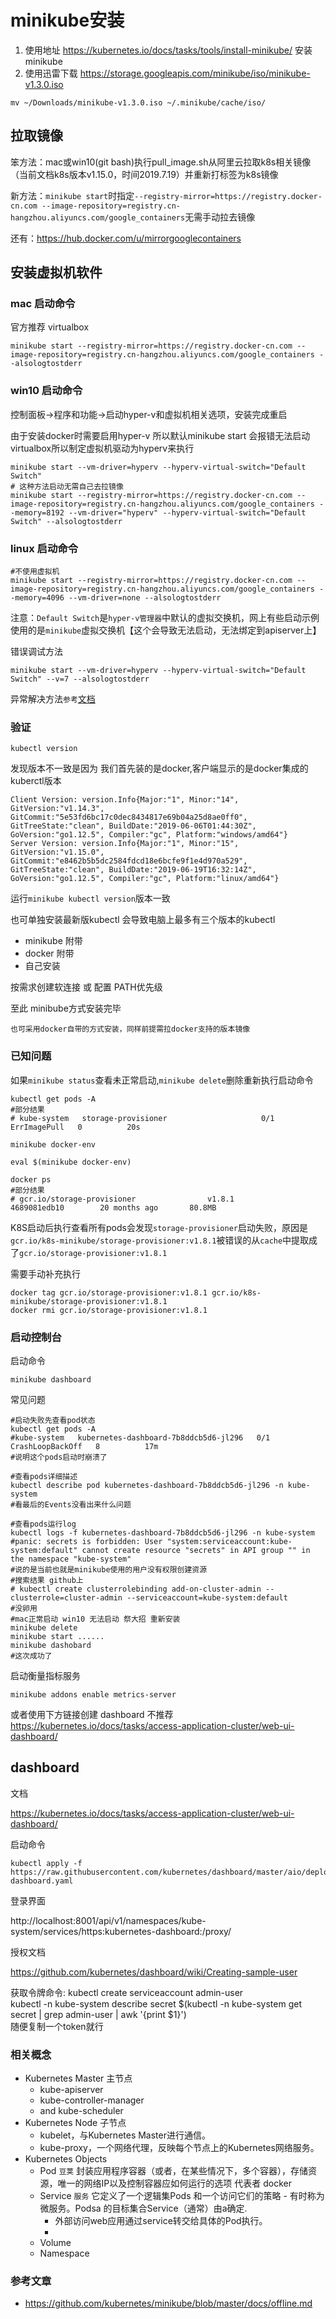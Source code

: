 # minikube安装

1. 使用地址 https://kubernetes.io/docs/tasks/tools/install-minikube/ 安装minikube
2. 使用迅雷下载 https://storage.googleapis.com/minikube/iso/minikube-v1.3.0.iso 

```shell
mv ~/Downloads/minikube-v1.3.0.iso ~/.minikube/cache/iso/
```

## 拉取镜像

笨方法：mac或win10(git bash)执行pull_image.sh从阿里云拉取k8s相关镜像（当前文档k8s版本v1.15.0，时间2019.7.19）并重新打标签为k8s镜像

新方法：`minikube start`时指定`--registry-mirror=https://registry.docker-cn.com --image-repository=registry.cn-hangzhou.aliyuncs.com/google_containers`无需手动拉去镜像

还有：https://hub.docker.com/u/mirrorgooglecontainers

## 安装虚拟机软件

### mac 启动命令

官方推荐 virtualbox

```shell
minikube start --registry-mirror=https://registry.docker-cn.com --image-repository=registry.cn-hangzhou.aliyuncs.com/google_containers --alsologtostderr
```

### win10 启动命令

控制面板->程序和功能->启动hyper-v和虚拟机相关选项，安装完成重启

由于安装docker时需要启用hyper-v 所以默认minikube start 会报错无法启动virtualbox所以制定虚拟机驱动为hyperv来执行

```shell
minikube start --vm-driver=hyperv --hyperv-virtual-switch="Default Switch"
# 这种方法启动无需自己去拉镜像
minikube start --registry-mirror=https://registry.docker-cn.com --image-repository=registry.cn-hangzhou.aliyuncs.com/google_containers --memory=8192 --vm-driver="hyperv" --hyperv-virtual-switch="Default Switch" --alsologtostderr
```

### linux 启动命令

```shell
#不使用虚拟机
minikube start --registry-mirror=https://registry.docker-cn.com --image-repository=registry.cn-hangzhou.aliyuncs.com/google_containers --memory=4096 --vm-driver=none --alsologtostderr
```

注意：`Default Switch`是`hyper-v管理器`中默认的虚拟交换机，网上有些启动示例使用的是`minikube`虚拟交换机【这个会导致无法启动，无法绑定到apiserver上】

错误调试方法

```shell
minikube start --vm-driver=hyperv --hyperv-virtual-switch="Default Switch" --v=7 --alsologtostderr
```

异常解决方法`参考`[文档](https://www.freecodecamp.org/news/get-started-with-docker-and-kubernetes-on-windows-10-73c328c6f89a/)

### 验证

```shell
kubectl version
```

发现版本不一致是因为 我们首先装的是docker,客户端显示的是docker集成的kuberctl版本

```shell
Client Version: version.Info{Major:"1", Minor:"14", GitVersion:"v1.14.3", GitCommit:"5e53fd6bc17c0dec8434817e69b04a25d8ae0ff0", GitTreeState:"clean", BuildDate:"2019-06-06T01:44:30Z", GoVersion:"go1.12.5", Compiler:"gc", Platform:"windows/amd64"}
Server Version: version.Info{Major:"1", Minor:"15", GitVersion:"v1.15.0", GitCommit:"e8462b5b5dc2584fdcd18e6bcfe9f1e4d970a529", GitTreeState:"clean", BuildDate:"2019-06-19T16:32:14Z", GoVersion:"go1.12.5", Compiler:"gc", Platform:"linux/amd64"}
```

运行`minikube kubectl version`版本一致

也可单独安装最新版kubectl 会导致电脑上最多有三个版本的kubectl

- minikube 附带
- docker 附带
- 自己安装
  
按需求创建软连接 或 配置 PATH优先级

至此 minibube方式安装完毕

`也可采用docker自带的方式安装，同样前提需拉docker支持的版本镜像`

### 已知问题

如果`minikube status`查看未正常启动,`minikube delete`删除重新执行启动命令

```shell
kubectl get pods -A
#部分结果
# kube-system   storage-provisioner                     0/1     ErrImagePull   0          20s

minikube docker-env

eval $(minikube docker-env)

docker ps
#部分结果
# gcr.io/storage-provisioner                v1.8.1              4689081edb10        20 months ago       80.8MB
```

K8S启动后执行查看所有pods会发现`storage-provisioner`启动失败，原因是`gcr.io/k8s-minikube/storage-provisioner:v1.8.1`被错误的从`cache`中提取成了`gcr.io/storage-provisioner:v1.8.1`

需要手动补充执行

```shell
docker tag gcr.io/storage-provisioner:v1.8.1 gcr.io/k8s-minikube/storage-provisioner:v1.8.1
docker rmi gcr.io/storage-provisioner:v1.8.1
```

### 启动控制台

启动命令

```shell
minikube dashboard
```

常见问题

```shell
#启动失败先查看pod状态
kubectl get pods -A
#kube-system   kubernetes-dashboard-7b8ddcb5d6-jl296   0/1     CrashLoopBackOff   8          17m
#说明这个pods启动时崩溃了

#查看pods详细描述
kubectl describe pod kubernetes-dashboard-7b8ddcb5d6-jl296 -n kube-system
#看最后的Events没看出来什么问题

#查看pods运行log
kubectl logs -f kubernetes-dashboard-7b8ddcb5d6-jl296 -n kube-system
#panic: secrets is forbidden: User "system:serviceaccount:kube-system:default" cannot create resource "secrets" in API group "" in the namespace "kube-system"
#说的是当前也就是minikube使用的用户没有权限创建资源
#搜索结果 github上
# kubectl create clusterrolebinding add-on-cluster-admin --clusterrole=cluster-admin --serviceaccount=kube-system:default
#没卵用
#mac正常启动 win10 无法启动 祭大招 重新安装
minikube delete
minikube start ......
minikube dashobard
#这次成功了
```

启动衡量指标服务

```shell
minikube addons enable metrics-server
```

或者使用下方链接创建 dashboard 不推荐
https://kubernetes.io/docs/tasks/access-application-cluster/web-ui-dashboard/


## dashboard

文档

https://kubernetes.io/docs/tasks/access-application-cluster/web-ui-dashboard/  

启动命令

```shell
kubectl apply -f https://raw.githubusercontent.com/kubernetes/dashboard/master/aio/deploy/recommended/kubernetes-dashboard.yaml
```

登录界面

http://localhost:8001/api/v1/namespaces/kube-system/services/https:kubernetes-dashboard:/proxy/  

授权文档

https://github.com/kubernetes/dashboard/wiki/Creating-sample-user  

获取令牌命令:
kubectl create serviceaccount admin-user  
kubectl -n kube-system describe secret $(kubectl -n kube-system get secret | grep admin-user | awk '{print $1}')  
随便复制一个token就行

### 相关概念

- Kubernetes Master 主节点
  - kube-apiserver
  - kube-controller-manager 
  - and kube-scheduler
- Kubernetes Node 子节点
  - kubelet，与Kubernetes Master进行通信。
  - kube-proxy，一个网络代理，反映每个节点上的Kubernetes网络服务。
- Kubernetes Objects 
  - Pod `豆荚` 封装应用程序容器（或者，在某些情况下，多个容器），存储资源，唯一的网络IP以及控制容器应如何运行的选项 代表者 docker
  - Service `服务` 它定义了一个逻辑集Pods 和一个访问它们的策略 - 有时称为微服务。Podsa 的目标集合Service（通常）由a确定.  
    - 外部访问web应用通过service转交给具体的Pod执行。
    - 
  - Volume
  - Namespace

### 参考文章

- https://github.com/kubernetes/minikube/blob/master/docs/offline.md
